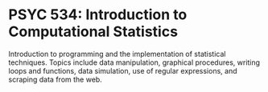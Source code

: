 # PSYC 534: Introduction to Computational Statistics

Introduction to programming and the implementation of statistical techniques. Topics include data manipulation, graphical procedures, writing loops and functions, data simulation, use of regular expressions, and scraping data from the web.